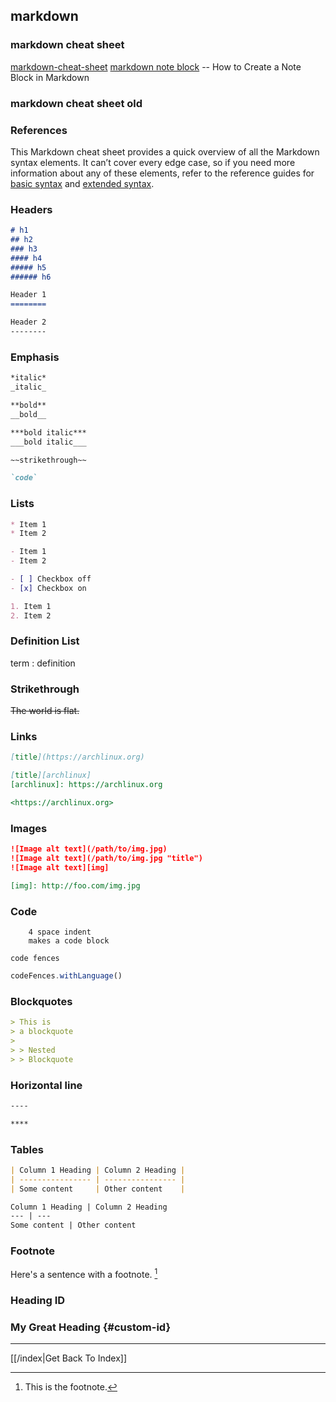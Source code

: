 ## markdown

### markdown cheat sheet

[markdown-cheat-sheet](markdown-cheat-sheet.md)
[markdown note block](markdown-note-block) -- How to Create a Note Block in Markdown

### markdown cheat sheet old
### References

This Markdown cheat sheet provides a quick overview of all the Markdown syntax
elements. It can’t cover every edge case, so if you need more information
about any of these elements, refer to the reference guides for
[basic syntax](https://www.markdownguide.org/basic-syntax)
and
[extended syntax](https://www.markdownguide.org/extended-syntax).

### Headers

```markdown
# h1
## h2
### h3
#### h4
##### h5
###### h6
```

```markdown
Header 1
========
```

```markdown
Header 2
--------
```

### Emphasis

```markdown
*italic*
_italic_
```

```markdown
**bold**
__bold__
```

```markdown
***bold italic***
___bold italic___
```

```markdown
~~strikethrough~~
```

```markdown
`code`
```

### Lists

```markdown
* Item 1
* Item 2
```

```markdown
- Item 1
- Item 2
```

```markdown
- [ ] Checkbox off
- [x] Checkbox on
```

```markdown
1. Item 1
2. Item 2
```

### Definition List

term
: definition

### Strikethrough

~~The world is flat.~~

### Links

```markdown
[title](https://archlinux.org)
```

```markdown
[title][archlinux]
[archlinux]: https://archlinux.org
```

```markdown
<https://archlinux.org>
```

### Images

```markdown
![Image alt text](/path/to/img.jpg)
![Image alt text](/path/to/img.jpg "title")
![Image alt text][img]
```

```markdown
[img]: http://foo.com/img.jpg
```

### Code

```
    4 space indent
    makes a code block
```

```
code fences
```

```js
codeFences.withLanguage()
```

### Blockquotes

```markdown
> This is
> a blockquote
>
> > Nested
> > Blockquote
```

### Horizontal line

```markdown
----
```

```markdown
****
```

### Tables

```markdown
| Column 1 Heading | Column 2 Heading |
| ---------------- | ---------------- |
| Some content     | Other content    |
```

```markdown
Column 1 Heading | Column 2 Heading
--- | ---
Some content | Other content
```

### Footnote

Here's a sentence with a footnote. [^1]

[^1]: This is the footnote.

### Heading ID

### My Great Heading {#custom-id}

---

[[/index|Get Back To Index]]
